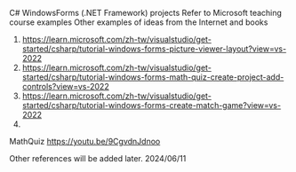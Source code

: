 C# WindowsForms (.NET Framework) projects
Refer to Microsoft teaching course examples
Other examples of ideas from the Internet and books

1. https://learn.microsoft.com/zh-tw/visualstudio/get-started/csharp/tutorial-windows-forms-picture-viewer-layout?view=vs-2022
2. https://learn.microsoft.com/zh-tw/visualstudio/get-started/csharp/tutorial-windows-forms-math-quiz-create-project-add-controls?view=vs-2022
3. https://learn.microsoft.com/zh-tw/visualstudio/get-started/csharp/tutorial-windows-forms-create-match-game?view=vs-2022
4. 

MathQuiz
https://youtu.be/9CgvdnJdnoo

Other references will be added later.
2024/06/11
